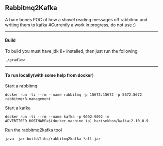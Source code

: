 ## Rabbitmq2Kafka

A bare bones POC of how a shovel reading messages off rabbitmq and writing them to kafka
#Currently a work in progress, do not use :)

---
#### Build
To build you must have jdk 8+ installed, then just run the following

`./gradlew`

---
#### To run locally(with some help from docker)
Start a rabbitmq

`docker run -ti --rm --name rabbitmq -p 15672:15672 -p 5672:5672 rabbitmq:3-management`

Start a kafka

`docker run -ti --rm --name kafka -p 9092:9092 -e ADVERTISED_HOSTNAME=$(docker-machine ip) harisekhon/kafka:2.10_0.9`

Run the rabbitmq2kafka tool

`java -jar build/libs/rabbitmq2kafka-*all.jar`
